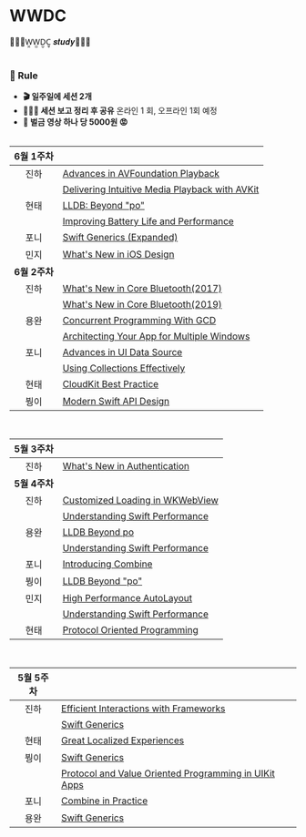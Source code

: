 # WWDC
👩🏻‍💻W̤̯W̤̫D̤̮C̤̥ 𝒔𝒕𝒖𝒅𝒚🧑🏻‍💻 
<br/><br/>
### 📌 Rule
- **🎬 일주일에 세션 2개**  
- **👩🏻‍🏫 세션 보고 정리 후 공유** 온라인 1 회, 오프라인 1회 예정
- **💸 벌금 영상 하나 당 5000원 😡** 
<br/><br/>

|**6월 1주차**||
|:-:|:-|
|진하|[Advances in AVFoundation Playback](https://github.com/HARlBO/WWDC/blob/master/WWDC2016/Advances-in-AVFoundation-Playback.md)|
||[Delivering Intuitive Media Playback with AVKit](https://github.com/HARlBO/WWDC/blob/master/WWDC2019/Delivering-Intuitive-Media-Playback-with-AVKit.md)|
|현태|[LLDB: Beyond "po"](https://github.com/onemoonStudio/WWDC/blob/master/LLDB-Beyond-Po.md)|
||[Improving Battery Life and Performance](https://github.com/onemoonStudio/WWDC/blob/master/Improving-Battery-Life-and-Performance.md)|
|포니|[Swift Generics (Expanded)](https://github.com/popsmile/WWDC/blob/master/2018/Swift%20Generics%20(Expanded).md)|
|민지|[What's New in iOS Design](https://www.notion.so/cmindy/What-s-New-in-iOS-Design-1c4518b4f40a4b07b135cbd79b2cac2f)|
|**6월 2주차**||
|진하|[What's New in Core Bluetooth(2017)](https://github.com/HARlBO/WWDC/blob/master/WWDC2017/Whats-New-in-Core-Bluetooth.md)|
||[What's New in Core Bluetooth(2019)](https://github.com/HARlBO/WWDC/blob/master/WWDC2019/Whats-New-in-Core-Bluetooth.md)|
|용완|[Concurrent Programming With GCD ](https://www.notion.so/wan088/Concurrent-Programming-With-GCD-6e6a2558128d441bb9f31f8d2ab398fb)|
||[Architecting Your App for Multiple Windows](https://www.notion.so/wan088/Architecting-Your-App-for-Multiple-Windows-89273209b8344f92ba8a9e81356b87c5)|
|포니|[Advances in UI Data Source](https://github.com/popsmile/WWDC/blob/master/2019/Advances%20in%20UI%20Data%20Source.md)|
||[Using Collections Effectively](https://github.com/popsmile/WWDC/blob/master/2018/Using%20Collections%20Effectively.md)|
|현태|[CloudKit Best Practice](https://github.com/onemoonStudio/WWDC/blob/master/CloudKit-Best-Practice.md)|
|붱이|[Modern Swift API Design](https://github.com/O-O-wl/WWDC/blob/master/WWDC19/Modern%20Swift%20API%20Design/Modern%20Swift%20API%20Design%20e4a02d6c993647adb28843bc8610c8e7.md)|

<br/>

|**5월 3주차**||
|:-:|:-|
|진하|[What's New in Authentication](https://github.com/Jinha2/WWDC/blob/master/WWDC2019/Whats-New-in-Authentication.md)|
|**5월 4주차**||
|진하|[Customized Loading in WKWebView](https://github.com/Jinha2/WWDC/blob/master/WWDC2017/Customized-Loading-in-WKWebView.md)|
||[Understanding Swift Performance](https://github.com/Jinha2/WWDC/blob/master/WWDC2016/Understanding-Swift-Performance.md)|
|용완|[LLDB Beyond po](https://github.com/mash-up-kr/WWDC/blob/master/LLDB-Beyond-po.md)|
||[Understanding Swift Performance](https://www.notion.so/wan088/Understanding-Swift-Performance-09eb2bf6ceda4f1f9b561db7059ff0de)|
|포니|[Introducing Combine](https://github.com/popsmile/WWDC/blob/master/2019/Introducing%20Combine.md)|
|붱이|[LLDB Beyond "po"](https://github.com/O-O-wl/WWDC/blob/master/WWDC18/LLDB%20Beyond%20po/LLDB%20Beyond%20po%20b59a68ceafdc4d9db34dcfcd839d6a0e.md)|
|민지|[High Performance AutoLayout](https://www.notion.so/cmindy/3c971177e1ef48398085b81d141d24b5?v=9ded98a92de24fb08b3302c4b2abc1f6)|
||[Understanding Swift Performance](https://www.notion.so/cmindy/Understanding-Swift-Performance-1b09d5426c2c478c80777e3012cbfe6b)|
|현태|[Protocol Oriented Programming](https://github.com/onemoonStudio/WWDC/blob/master/Protocol-Oriented-Programming.md)|

<br/>

|**5월 5주차**||
|:-:|:-|
|진하|[Efficient Interactions with Frameworks](https://github.com/Jinha2/WWDC/blob/master/WWDC2017/Efficient-Interactions-with-Frameworks.md)|
||[Swift Generics](https://github.com/HARlBO/WWDC/blob/master/WWDC2018/Swift-Generics.md)|
|현태|[Great Localized Experiences](https://github.com/onemoonStudio/WWDC/blob/master/Great-Localized-Experieces.md)|
|붱이|[Swift Generics](https://github.com/O-O-wl/WWDC/blob/master/WWDC18/Swift%20Generics/Swift%20Generics.md)|
||[Protocol and Value Oriented Programming in UIKit Apps](https://github.com/O-O-wl/WWDC/blob/master/WWDC16/Protocol%20and%20Value%20Oriented%20Programming%20in%20UIKit.md)|
|포니|[Combine in Practice](https://github.com/popsmile/WWDC/blob/master/2019/Combine%20in%20Practice.md)|
|용완|[Swift Generics](https://www.notion.so/wan088/Swift-Generics-Expanded-bf26fe8f61224417ae2b35131b0673c1)|

<br/>
